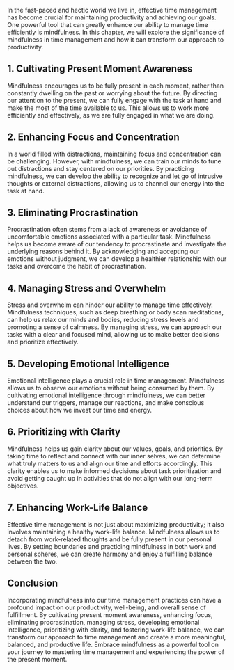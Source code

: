 
In the fast-paced and hectic world we live in, effective time management has become crucial for maintaining productivity and achieving our goals. One powerful tool that can greatly enhance our ability to manage time efficiently is mindfulness. In this chapter, we will explore the significance of mindfulness in time management and how it can transform our approach to productivity.

**1. Cultivating Present Moment Awareness**
-------------------------------------------

Mindfulness encourages us to be fully present in each moment, rather than constantly dwelling on the past or worrying about the future. By directing our attention to the present, we can fully engage with the task at hand and make the most of the time available to us. This allows us to work more efficiently and effectively, as we are fully engaged in what we are doing.

**2. Enhancing Focus and Concentration**
----------------------------------------

In a world filled with distractions, maintaining focus and concentration can be challenging. However, with mindfulness, we can train our minds to tune out distractions and stay centered on our priorities. By practicing mindfulness, we can develop the ability to recognize and let go of intrusive thoughts or external distractions, allowing us to channel our energy into the task at hand.

**3. Eliminating Procrastination**
----------------------------------

Procrastination often stems from a lack of awareness or avoidance of uncomfortable emotions associated with a particular task. Mindfulness helps us become aware of our tendency to procrastinate and investigate the underlying reasons behind it. By acknowledging and accepting our emotions without judgment, we can develop a healthier relationship with our tasks and overcome the habit of procrastination.

**4. Managing Stress and Overwhelm**
------------------------------------

Stress and overwhelm can hinder our ability to manage time effectively. Mindfulness techniques, such as deep breathing or body scan meditations, can help us relax our minds and bodies, reducing stress levels and promoting a sense of calmness. By managing stress, we can approach our tasks with a clear and focused mind, allowing us to make better decisions and prioritize effectively.

**5. Developing Emotional Intelligence**
----------------------------------------

Emotional intelligence plays a crucial role in time management. Mindfulness allows us to observe our emotions without being consumed by them. By cultivating emotional intelligence through mindfulness, we can better understand our triggers, manage our reactions, and make conscious choices about how we invest our time and energy.

**6. Prioritizing with Clarity**
--------------------------------

Mindfulness helps us gain clarity about our values, goals, and priorities. By taking time to reflect and connect with our inner selves, we can determine what truly matters to us and align our time and efforts accordingly. This clarity enables us to make informed decisions about task prioritization and avoid getting caught up in activities that do not align with our long-term objectives.

**7. Enhancing Work-Life Balance**
----------------------------------

Effective time management is not just about maximizing productivity; it also involves maintaining a healthy work-life balance. Mindfulness allows us to detach from work-related thoughts and be fully present in our personal lives. By setting boundaries and practicing mindfulness in both work and personal spheres, we can create harmony and enjoy a fulfilling balance between the two.

**Conclusion**
--------------

Incorporating mindfulness into our time management practices can have a profound impact on our productivity, well-being, and overall sense of fulfillment. By cultivating present moment awareness, enhancing focus, eliminating procrastination, managing stress, developing emotional intelligence, prioritizing with clarity, and fostering work-life balance, we can transform our approach to time management and create a more meaningful, balanced, and productive life. Embrace mindfulness as a powerful tool on your journey to mastering time management and experiencing the power of the present moment.
